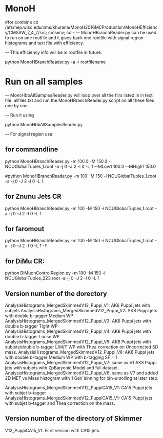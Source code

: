 # MonoH

#for combine
cd /afs/hep.wisc.edu/cms/khurana/MonoH2016MCProduction/MonoHEfficiency/CMSSW_7_4_7/src; cmsenv; cd -
-- MonoHBranchReader.py can be used to run on one rootfile and it gives back one rootfile with signal region histograms and text file with efficiency. 

-- This efficiency info will be in rootfile in future. 

python MonoHBranchReader.py -a -i rootfilename

# Run on all samples

-- MonoHbbAllSamplesReader.py will loop over all the filrs listed in in text file: allfiles.txt and run the MonoHBranchReader.py script on all these files one by one. 

-- Run it using 

python MonoHbbAllSamplesReader.py


-- For signal region use: 

## for commandline 
python MonoHBranchReader.py  -m 100.0 -M 150.0 -i NCUGlobalTuples_1.root  -a -j 0 -J 2 -l 0 -L 1 --MLow1 100.0 --MHigh1 150.0

#python MonoHBranchReader.py  -m 100 -M 150 -i NCUGlobalTuples_1.root  -a -j 0 -J 2 -l 0 -L 1 

## for Znunu Jets CR 
python MonoHBranchReader.py  -m 100 -M 150 -i NCUGlobalTuples_1.root  -a -j 0 -J 2 -l 0 -L 1 


## for faromout 
python MonoHBranchReader.py  -m 100 -M 150 -i NCUGlobalTuples_1.root  -a -j 0 -J 2 -l 0 -L 1 -F 


## for DiMu CR: 
python DiMuonControlRegion.py  -m 100 -M 150 -i NCUGlobalTuples_223.root -a -j 0 -J 2 -l 0 -L 1



## Version number of the dorectory
AnalysisHistograms_MergedSkimmedV12_Puppi_V1: AK8 Puppi jets with subjets
AnalysisHistograms_MergedSkimmedV12_Puppi_V2: AK8 Puppi jets with double b-tagger Medium WP
AnalysisHistograms_MergedSkimmedV12_Puppi_V3: AK8 Puppi jets with double b-tagger Tight WP
AnalysisHistograms_MergedSkimmedV12_Puppi_V4: AK8 Puppi jets with double b-tagger Loose WP
AnalysisHistograms_MergedSkimmedV12_Puppi_V5: AK8 Puppi jets with subjets/double b-tagger L/M/T WP with Thea correction on Uncorrected SD mass. 
AnalysisHistograms_MergedSkimmedV12_Puppi_V6: AK8 Puppi jets with double b-tagger Medium WP with b-tagging SF = 1
AnalysisHistograms_MergedSkimmedV12_Puppi_V7: same as V1 AK8 Puppi jets with subjets with ZpBaryonic Model and full dataset. 
AnalysisHistograms_MergedSkimmedV12_Puppi_V8: same as V7 and added 2D MET vs Mass histogram with 1 GeV binning for bin-unrolling at later step. 


AnalysisHistograms_MergedSkimmedV12_PuppiCA15_V1: CA15 Puppi jets with subjet b-tagger 
AnalysisHistograms_MergedSkimmedV12_PuppiCA15_V1: CA15 Puppi jets with subjet b-tagger  and Thea correction on the mass. 


## Version number of the directory of Skimmer 
V12_PuppiCA15_V1: First version with CA15 jets. 
